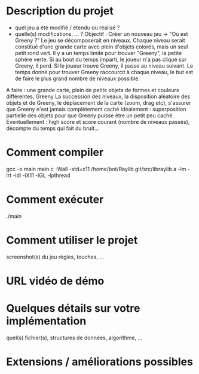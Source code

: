 # Description du projet
- quel jeu a été modifié / étendu ou réalisé ?
- quelle(s) modifications, ... ?
Objectif : Créer un nouveau jeu -> "Où est Greeny ?"
Le jeu se décomposerait en niveaux.
Chaque niveau serait constitué d'une grande carte avec plein d'objets colorés, mais un seul petit rond vert.
Il y a un temps limité pour trouver "Greeny", la petite sphère verte.
Si au bout du temps imparti, le joueur n'a pas cliqué sur Greeny, il perd.
Si le joueur trouve Greeny, il passe au niveau suivant.
Le temps donné pour trouver Greeny raccourcit à chaque niveau, le but est de faire le plus grand nombre de niveaux possible.

A faire : une grande carte, plein de petits objets de formes et couleurs différentes, Greeny
La succession des niveaux, la disposition aléatoire des objets et de Greeny, le déplacement de la carte (zoom, drag etc), s'assurer que Greeny n'est jamais complètement caché
Idéalement : superposition partielle des objets pour que Greeny puisse être un petit peu caché.
Eventuellement : high score et score courant (nombre de niveaux passés), décompte du temps qui fait du bruit...

# Comment compiler
gcc -o main main.c -Wall -std=c11 /home/bot/Raylib.git/src/libraylib.a -lm -lrt -ldl -lX11 -lGL -lpthread
# Comment exécuter
./main
# Comment utiliser le projet
screenshot(s) du jeu
règles, touches, ...
# URL vidéo de démo
# Quelques détails sur votre implémentation
quel(s) fichier(s), structures de données, algorithme, ...
# Extensions / améliorations possibles
